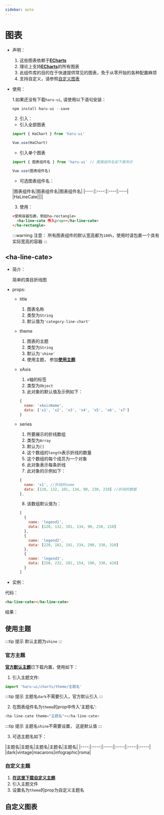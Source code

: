 ```yaml
---
sidebar: auto
---
```


# 图表
 
- 声明：

  1. 这些图表依赖于[**ECharts**](https://www.echartsjs.com)
  2. 理论上支持[**ECharts**](https://www.echartsjs.com)的所有图表
  3. 此组件库的目的在于快速提供常见的图表，免于从零开始的各种配置麻烦
  4. 支持自定义，请参照[自定义图表](./README.md#自定义图表)

- 使用：

  1.如果还没有下载`haru-ui`, 请使用以下语句安装：

  ```js
  npm install haru-ui --save
  ```

  2. 引入：

  - 引入全部图表
  ```js
  import { HaChart } from 'haru-ui'

  Vue.use(HaChart)
  ```
  - 引入单个图表
  ```js
  import { 图表组件名 } from 'haru-ui' // 图表组件名如下表所示

  Vue.use(图表组件名)
  ```

  - 可选图表组件名：

  |图表组件名|图表组件名|图表组件名|
  |----:|:----:|:----|:----|
  |HaLineCate||||

  3. 使用：

  ```html
  <使用容器包裹，例如ha-rectangle> 
    <ha-line-cate 传入prop></ha-line-cate>
  </ha-rectangle>
  ```

  :::warning 注意：
  所有图表组件的默认宽高都为`100%`，使用时请包裹一个具有实际宽高的容器
  :::

## &lt;ha-line-cate>

- 简介：

  简单的类目折线图

- props:
  
  - title

    1. 图表名称
    2. 类型为`String`
    3. 默认值为`'category-line-chart'`

  - theme

    1. 图表的主题
    2. 类型为`String`
    3. 默认为`'shine'`
    4. 使用主题， 参加[**使用主题**](./README.md#使用主题)
  
  - xAxis

    1. x轴的标签
    2. 类型为`Object`
    3. 此对象的默认值及示例如下：

    ```js
    {
      name: 'xAxisName',
      data: ['x1', 'x2', 'x3', 'x4', 'x5', 'x6', 'x7']
    }
    ```

  - series

    1. 所要展示的折线数组
    2. 类型为`Array`
    3. 默认为`[]`
    4. 这个数组的`length`表示折线的数量
    5. 这个数组的每个成员为一个对象
    6. 此对象表示每条折线
    7. 此对象的示例如下：
   
    ```js
    {
      name: 'x1', //折线的name
      data: [120, 132, 101, 134, 90, 230, 210] //折线的数据
    },
    ```

    8. 该数组默认值为：
    
    ```js
    [
      {
        name: 'legend1',
        data: [120, 132, 101, 134, 90, 230, 210]
      },
      {
        name: 'legend2',
        data: [220, 182, 191, 234, 290, 330, 310]
      },
      {
        name: 'legend3',
        data: [150, 232, 201, 154, 190, 330, 410]
      }
    ]
    ```
- 实例：
  
代码：
```html
<ha-line-cate></ha-line-cate>
```

结果：
<doc-result>
  <charts-line-cate></charts-line-cate>
</doc-result>

<!-- ## &lt;ha-bar-chart>

- 简介：

  简单的柱状图

- props:

## &lt;ha-pie-chart>

- 简介：

  简单的饼图

- props:

## &lt;ha-scatter-chart>

- 简介：

  简单的散点图

- props: -->

## 使用主题

:::tip 提示
默认主题为`shine`
:::

### 官方主题

[**官方默认主题**](https://www.echartsjs.com/zh/download-theme.html)已下载内置，使用如下：

1. 引入主题文件:
  
```js
import 'haru-ui/charts/theme/主题名'
```
:::tip 提示
主题名`dark`不需要引入，官方默认引入
:::

2. 在图表组件名为`theme`的prop中传入'主题名':
  
```js
<ha-line-cate theme="主题名"></ha-line-cate>
```
:::tip 提示
主题名`shine`不需要设置， 这是默认值
:::

3. 可选主题名如下：

|主题名|主题名|主题名|主题名|主题名|
|----:|:----:|:----:|:----:|:----:|:-----|
|dark|vintage|macarons|infographic|roma|

### 自定义主题

1. [**在这里下载自定义主题**](https://www.echartsjs.com/theme-builder/)
2. 引入主题文件
3. 设置名为`theme`的prop为自定义主题名

## 自定义图表